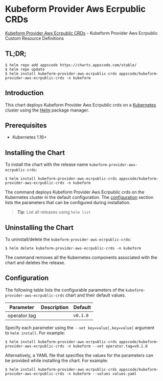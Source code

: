 # Kubeform Provider Aws Ecrpublic CRDs

[Kubeform Provider Aws Ecrpublic CRDs](https://github.com/kubeform) - Kubeform Provider Aws Ecrpublic Custom Resource Definitions

## TL;DR;

```console
$ helm repo add appscode https://charts.appscode.com/stable/
$ helm repo update
$ helm install kubeform-provider-aws-ecrpublic-crds appscode/kubeform-provider-aws-ecrpublic-crds -n kubeform
```

## Introduction

This chart deploys Kubeform Provider Aws Ecrpublic crds on a [Kubernetes](http://kubernetes.io) cluster using the [Helm](https://helm.sh) package manager.

## Prerequisites

- Kubernetes 1.16+

## Installing the Chart

To install the chart with the release name `kubeform-provider-aws-ecrpublic-crds`:

```console
$ helm install kubeform-provider-aws-ecrpublic-crds appscode/kubeform-provider-aws-ecrpublic-crds -n kubeform
```

The command deploys Kubeform Provider Aws Ecrpublic crds on the Kubernetes cluster in the default configuration. The [configuration](#configuration) section lists the parameters that can be configured during installation.

> **Tip**: List all releases using `helm list`

## Uninstalling the Chart

To uninstall/delete the `kubeform-provider-aws-ecrpublic-crds`:

```console
$ helm delete kubeform-provider-aws-ecrpublic-crds -n kubeform
```

The command removes all the Kubernetes components associated with the chart and deletes the release.

## Configuration

The following table lists the configurable parameters of the `kubeform-provider-aws-ecrpublic-crds` chart and their default values.

|  Parameter   | Description | Default  |
|--------------|-------------|----------|
| operator.tag |             | `v0.1.0` |


Specify each parameter using the `--set key=value[,key=value]` argument to `helm install`. For example:

```console
$ helm install kubeform-provider-aws-ecrpublic-crds appscode/kubeform-provider-aws-ecrpublic-crds -n kubeform --set operator.tag=v0.1.0
```

Alternatively, a YAML file that specifies the values for the parameters can be provided while
installing the chart. For example:

```console
$ helm install kubeform-provider-aws-ecrpublic-crds appscode/kubeform-provider-aws-ecrpublic-crds -n kubeform --values values.yaml
```
